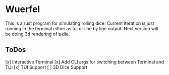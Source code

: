 # Wuerfel

This is a rust program for simulating rolling dice. Current iteration is just running in the terminal either as tui or line by line output. Next version will be doing 3d rendering of a die.

## ToDos

[x] Interactive Terminal
[x] Add CLI args for switching between Terminal and TUI
[x] TUI Support
[ ] 3D Dice Support
